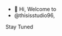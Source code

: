 - 👋 Hi, Welcome to 
-  @thisisstudio96,

Stay Tuned

<!---
thisisstudio96/thisisstudio96 is a ✨ special ✨ repository because its `README.md` (this file) appears on your GitHub profile.
You can click the Preview link to take a look at your changes.
--->
